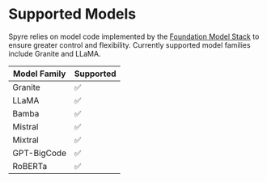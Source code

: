 # Supported Models

Spyre relies on model code implemented by the [Foundation Model Stack](https://github.com/foundation-model-stack/foundation-model-stack/tree/main/fms/models) to ensure greater control and flexibility. Currently supported model families include Granite and LLaMA.

| Model Family | Supported |
| ------------ | --------- |
| Granite      | ✅        |
| LLaMA        | ✅        |
| Bamba        | ✅        |
| Mistral      | ✅        |
| Mixtral      | ✅        |
| GPT-BigCode  | ✅        |
| RoBERTa      | ✅        |
